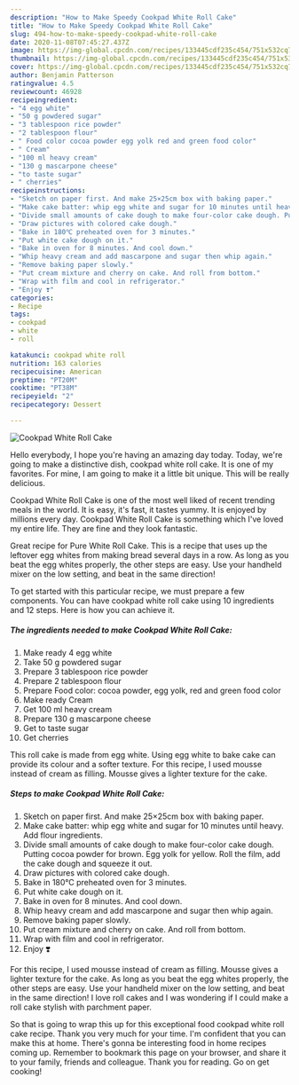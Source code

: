 ```yaml
---
description: "How to Make Speedy Cookpad White Roll Cake"
title: "How to Make Speedy Cookpad White Roll Cake"
slug: 494-how-to-make-speedy-cookpad-white-roll-cake
date: 2020-11-08T07:45:27.437Z
image: https://img-global.cpcdn.com/recipes/133445cdf235c454/751x532cq70/cookpad-white-roll-cake-recipe-main-photo.jpg
thumbnail: https://img-global.cpcdn.com/recipes/133445cdf235c454/751x532cq70/cookpad-white-roll-cake-recipe-main-photo.jpg
cover: https://img-global.cpcdn.com/recipes/133445cdf235c454/751x532cq70/cookpad-white-roll-cake-recipe-main-photo.jpg
author: Benjamin Patterson
ratingvalue: 4.5
reviewcount: 46928
recipeingredient:
- "4 egg white"
- "50 g powdered sugar"
- "3 tablespoon rice powder"
- "2 tablespoon flour"
- " Food color cocoa powder egg yolk red and green food color"
- " Cream"
- "100 ml heavy cream"
- "130 g mascarpone cheese"
- "to taste sugar"
- " cherries"
recipeinstructions:
- "Sketch on paper first. And make 25×25cm box with baking paper."
- "Make cake batter: whip egg white and sugar for 10 minutes until heavy. Add flour ingredients."
- "Divide small amounts of cake dough to make four-color cake dough. Putting cocoa powder for brown. Egg yolk for yellow. Roll the film, add the cake dough and squeeze it out."
- "Draw pictures with colored cake dough."
- "Bake in 180℃ preheated oven for 3 minutes."
- "Put white cake dough on it."
- "Bake in oven for 8 minutes. And cool down."
- "Whip heavy cream and add mascarpone and sugar then whip again."
- "Remove baking paper slowly."
- "Put cream mixture and cherry on cake. And roll from bottom."
- "Wrap with film and cool in refrigerator."
- "Enjoy ❣️"
categories:
- Recipe
tags:
- cookpad
- white
- roll

katakunci: cookpad white roll 
nutrition: 163 calories
recipecuisine: American
preptime: "PT20M"
cooktime: "PT38M"
recipeyield: "2"
recipecategory: Dessert

---
```



![Cookpad White Roll Cake](https://img-global.cpcdn.com/recipes/133445cdf235c454/751x532cq70/cookpad-white-roll-cake-recipe-main-photo.jpg)

Hello everybody, I hope you're having an amazing day today. Today, we're going to make a distinctive dish, cookpad white roll cake. It is one of my favorites. For mine, I am going to make it a little bit unique. This will be really delicious.

Cookpad White Roll Cake is one of the most well liked of recent trending meals in the world. It is easy, it's fast, it tastes yummy. It is enjoyed by millions every day. Cookpad White Roll Cake is something which I've loved my entire life. They are fine and they look fantastic.

Great recipe for Pure White Roll Cake. This is a recipe that uses up the leftover egg whites from making bread several days in a row. As long as you beat the egg whites properly, the other steps are easy. Use your handheld mixer on the low setting, and beat in the same direction!


To get started with this particular recipe, we must prepare a few components. You can have cookpad white roll cake using 10 ingredients and 12 steps. Here is how you can achieve it.

<!--inarticleads1-->

##### The ingredients needed to make Cookpad White Roll Cake:

1. Make ready 4 egg white
1. Take 50 g powdered sugar
1. Prepare 3 tablespoon rice powder
1. Prepare 2 tablespoon flour
1. Prepare  Food color: cocoa powder, egg yolk, red and green food color
1. Make ready  Cream
1. Get 100 ml heavy cream
1. Prepare 130 g mascarpone cheese
1. Get to taste sugar
1. Get  cherries


This roll cake is made from egg white. Using egg white to bake cake can provide its colour and a softer texture. For this recipe, I used mousse instead of cream as filling. Mousse gives a lighter texture for the cake. 

<!--inarticleads2-->

##### Steps to make Cookpad White Roll Cake:

1. Sketch on paper first. And make 25×25cm box with baking paper.
1. Make cake batter: whip egg white and sugar for 10 minutes until heavy. Add flour ingredients.
1. Divide small amounts of cake dough to make four-color cake dough. Putting cocoa powder for brown. Egg yolk for yellow. Roll the film, add the cake dough and squeeze it out.
1. Draw pictures with colored cake dough.
1. Bake in 180℃ preheated oven for 3 minutes.
1. Put white cake dough on it.
1. Bake in oven for 8 minutes. And cool down.
1. Whip heavy cream and add mascarpone and sugar then whip again.
1. Remove baking paper slowly.
1. Put cream mixture and cherry on cake. And roll from bottom.
1. Wrap with film and cool in refrigerator.
1. Enjoy ❣️


For this recipe, I used mousse instead of cream as filling. Mousse gives a lighter texture for the cake. As long as you beat the egg whites properly, the other steps are easy. Use your handheld mixer on the low setting, and beat in the same direction! I love roll cakes and I was wondering if I could make a roll cake stylish with parchment paper. 

So that is going to wrap this up for this exceptional food cookpad white roll cake recipe. Thank you very much for your time. I'm confident that you can make this at home. There's gonna be interesting food in home recipes coming up. Remember to bookmark this page on your browser, and share it to your family, friends and colleague. Thank you for reading. Go on get cooking!

